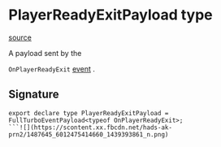 # PlayerReadyExitPayload type

[source](https://developers.meta.com/horizon-worlds/reference/2.0.0/analytics_playerreadyexitpayload)

A payload sent by the 

`OnPlayerReadyExit` [event](/horizon-worlds/reference/2.0.0/analytics_turboevents) .

## Signature

```
export declare type PlayerReadyExitPayload = FullTurboEventPayload<typeof OnPlayerReadyExit>;
```![](https://scontent.xx.fbcdn.net/hads-ak-prn2/1487645_6012475414660_1439393861_n.png)